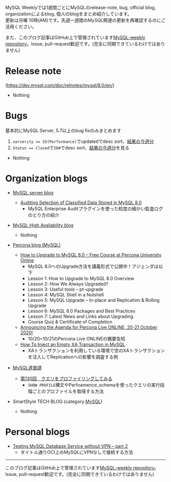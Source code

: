 MySQL Weeklyでは1週間ごとにMySQLのrelease-note, bug, official blog, organizationによるblog, 個人のblogをまとめ紹介しています。  
更新は月曜 10時(AM)です。先週一週間のMySQL関連の更新を再確認するのにご活用ください。

また、このブログ記事はGitHub上で管理されています[MySQL-weekly repository](https://github.com/tom--bo/MySQL-weekly)。Issue, pull-request歓迎です。(完全に同期できているわけではありません)


# Release note

(https://dev.mysql.com/doc/relnotes/mysql/8.0/en/)

- Nothing

# Bugs

基本的にMySQL Server, 5.7以上のbug fixのみまとめます

1. `serverity >= S5(Performance)`でupdatedでdesc sort、[結果の今週分](https://bugs.mysql.com/search.php?cmd=display&status=All&severity=-5&os=5&bug_age=0&order_by=mtime&direction=ASC&limit=30&mine=0&reorder_by=mtime)
1. `Status == Closed`で`ID#`でdesc sort、[結果の今週分](https://bugs.mysql.com/search.php?search_for=&status=Closed&severity=&limit=10&order_by=id&cmd=display&direction=DESC&os=0&phpver=&bug_age=0)を見る


- Nothing

# Organization blogs

- [MySQL server blog](https://mysqlserverteam.com/)
  - [Auditing Selection of Classified Data Stored in MySQL 8.0](https://mysqlserverteam.com/auditing-selection-of-classified-data/)
    - MySQL Enterprise Auditプラグインを使った粒度の細かい監査ログのとり方の紹介

- [MySQL High Availability blog](https://mysqlhighavailability.com/)
  - Nothing

- [Percona blog (MySQL)](https://www.percona.com/blog/)
  - [How to Upgrade to MySQL 8.0 – Free Course at Percona University Online](https://www.percona.com/blog/2020/09/14/how-to-upgrade-to-mysql-8-0-free-course-at-percona-university-online/)
    - MySQL 8.0へのUpgrade方法を講義形式で公開中！アジェンダは以下
    - Lesson 1: How to Upgrade to MySQL 8.0 Overview
    - Lesson 2: How We Always Upgraded?
    - Lesson 3: Useful tools – pt-upgrade
    - Lesson 4: MySQL Shell in a Nutshell
    - Lesson 5: MySQL Upgrade – In-place and Replication & Rolling Upgrade
    - Lesson 6: MySQL 8.0 Packages and Best Practices
    - Lesson 7: Latest News and Links about Upgrading
    - Course Quiz & Certificate of Completion
  - [Announcing the Agenda for Percona Live ONLINE, 20-21 October 2020!](https://www.percona.com/blog/2020/09/15/announcing-the-agenda-for-percona-live-online-20-21-october-2020/)
    - 10/20~10/21のPercona Live ONLINEの概要告知
  - [How To Inject an Empty XA Transaction in MySQL](https://www.percona.com/blog/2020/09/15/how-to-inject-an-empty-xa-transaction-in-mysql/)
    - XAトランザクションを利用している環境で空のXAトランザクションを注入してReplicationへの影響を調査する例

- [MySQL道普請](https://gihyo.jp/dev/serial/01/mysql-road-construction-news)
  - [第130回　クエリをプロファイリングしてみる](https://gihyo.jp/dev/serial/01/mysql-road-construction-news/0130)
    - `SHOW PROFILE`構文やPerfoamence_schemaを使ったクエリの実行段階ごとのプロファイルを取得する方法

- SmartStyle TECH BLOG (category [MySQL](https://www.s-style.co.jp/blog/category/tech/mysql/))
  - Nothing




# Personal blogs

- [Testing MySQL Database Service without VPN – part 2](https://lefred.be/content/testing-mysql-database-service-without-vpn-part-2/)
  - タイトル通りOCI上のMySQLにVPNなしで接続する方法



-----

このブログ記事はGitHub上で管理されています[MySQL-weekly repository](https://github.com/tom--bo/MySQL-weekly)。Issue, pull-request歓迎です。(完全に同期できているわけではありません)
